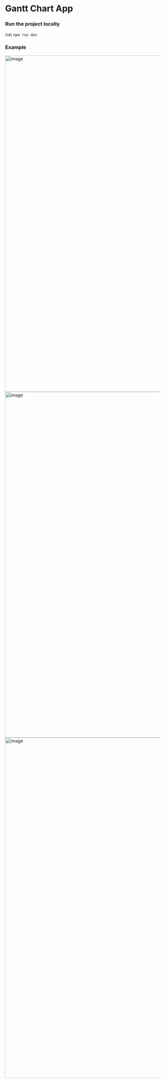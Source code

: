 # Gantt Chart App

### Run the project locally

run `npm run dev`

### Example

<img width="1094" alt="image" src="https://github.com/user-attachments/assets/b340e164-caa8-4bf7-85c6-0792f62309c0" />

<img width="1125" alt="image" src="https://github.com/user-attachments/assets/06138901-46d4-4adf-86c8-5f007b6a969e" />

<img width="1107" alt="image" src="https://github.com/user-attachments/assets/d8f29207-d5a3-4184-b55a-6a65a3245c55" />


